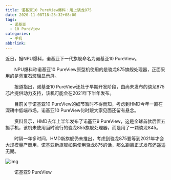 ```yaml
---
title: 诺基亚10 PureView爆料：用上骁龙875
date: 2020-11-08T18:25:32+08:00
tags:
  - 诺基亚
  - 10 PureView
categories:
  - 手机
abbrlink:
---
```


近日，据NPU爆料，诺基亚下一代旗舰命名为诺基亚10 PureView。

　　NPU爆料称诺基亚10 PureView原型机使用的是骁龙875旗舰处理器，正面采用的是蓝宝石玻璃显示屏。

　　报道指出，诺基亚10 PureView还处于早期开发阶段，由尚未发布的骁龙875芯片提供动力支持，该机可能会在2021年下半年发布。

　　目前关于诺基亚10 PureView的细节暂时不得而知，考虑到HMD今年一直在深耕中低端市场，诺基亚10 PureView何时跟大家见面还留有悬念。

　　资料显示，HMD去年上半年发布了诺基亚9 PureView，这是全球首款后置五摄手机，该机未使用当时流行的骁龙855旗舰处理器，而是用了一颗骁龙845。

　　时隔一年多时间，HMD新旗舰仍未推出，考虑到骁龙875要等到2021年才会大规模量产商用，诺基亚新旗舰如果使用骁龙875的话，那么距离正式发布还遥遥无期。

![img](https://cdn.jsdelivr.net/gh/yakeing/Documentation@main/Hexo/images/2f0e-kcieywa3527485.png)

　　诺基亚9 PureView